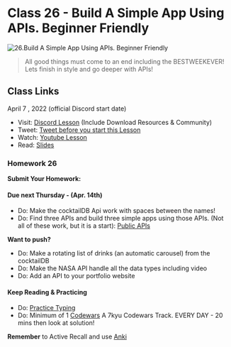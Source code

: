 # Class 26 - Build A Simple App Using APIs. Beginner Friendly

![26.Build A Simple App Using APIs. Beginner Friendly](https://cdn.hashnode.com/res/hashnode/image/upload/v1676660737294/o_JEWvxqU.png?auto=compress)

> All good things must come to an end including the BESTWEEKEVER! Lets finish in style and go deeper with APIs!

## Class Links

April 7 , 2022 (official Discord start date)

- Visit: [Discord Lesson](https://discord.com/channels/735923219315425401/738891289071714388/961740902248886383) (Include Download Resources & Community)
- Tweet: [Tweet before you start this Lesson](https://twitter.com/leonnoel/status/1512181260801949696)
- Watch: [Youtube Lesson](https://youtu.be/WcSTeotmJtw)
- Read: [Slides](https://slides.com/leonnoel/100devs-javascript-api-fun)

### Homework 26

**Submit Your Homework:**

#### Due next Thursday - (Apr. 14th)

- Do: Make the cocktailDB Api work with spaces between the names!
- Do: Find three APIs and build three simple apps using those APIs. (Not all of these work, but it is a start): [Public APIs
  ](https://github.com/public-apis/public-apis)

**Want to push?**

- Do: Make a rotating list of drinks (an automatic carousel) from the cocktailDB
- Do: Make the NASA API handle all the data types including video
- Do: Add an API to your portfolio website

#### Keep Reading & Practicing

- Do: [Practice Typing](https://www.keybr.com/)
- Do: Minimum of 1 [Codewars](https://codewars.com/) A 7kyu Codewars Track. EVERY DAY - 20 mins then look at solution!

**Remember** to Active Recall and use [Anki](https://apps.ankiweb.net/)
